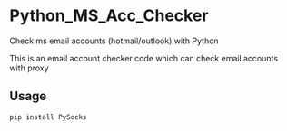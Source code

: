 # Python_MS_Acc_Checker
Check ms email accounts (hotmail/outlook) with Python


This is an email account checker code which can check email accounts with proxy

## Usage
```pip install PySocks```
